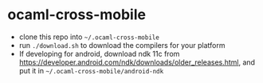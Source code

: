 # ocaml-cross-mobile

- clone this repo into `~/.ocaml-cross-mobile`
- run `./download.sh` to download the compilers for your platform
- If developing for android, download ndk 11c from https://developer.android.com/ndk/downloads/older_releases.html, and put it in `~/.ocaml-cross-mobile/android-ndk`
